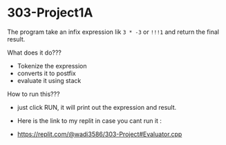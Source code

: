 # 303-Project1A

The program take an infix expression lik  `3 * -3` or `!!!1` and return the final result. 

What does it do???
- Tokenize the expression
- converts it to postfix
- evaluate it using stack

How to run this???
- just click RUN, it will print out the expression and result. 


- Here is the link to my replit in case you cant run it :
- https://replit.com/@wadi3586/303-Project#Evaluator.cpp
